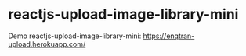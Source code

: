 # reactjs-upload-image-library-mini
Demo reactjs-upload-image-library-mini: https://enqtran-upload.herokuapp.com/
